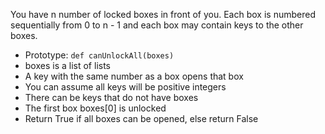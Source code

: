 You have n number of locked boxes in front of you. Each box is numbered sequentially from 0 to n - 1 and each box may contain keys to the other boxes.

- Prototype: `def canUnlockAll(boxes)`
- boxes is a list of lists
- A key with the same number as a box opens that box
- You can assume all keys will be positive integers
- There can be keys that do not have boxes
- The first box boxes[0] is unlocked
- Return True if all boxes can be opened, else return False